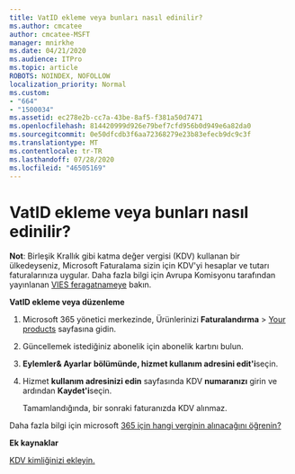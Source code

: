 ```yaml
---
title: VatID ekleme veya bunları nasıl edinilir?
ms.author: cmcatee
author: cmcatee-MSFT
manager: mnirkhe
ms.date: 04/21/2020
ms.audience: ITPro
ms.topic: article
ROBOTS: NOINDEX, NOFOLLOW
localization_priority: Normal
ms.custom:
- "664"
- "1500034"
ms.assetid: ec278e2b-cc7a-43be-8af5-f381a50d7471
ms.openlocfilehash: 814420999d926e79bef7cfd956b0d949e6a82da0
ms.sourcegitcommit: 0e50dfcdb3f6aa72368279e23b83efecb9dc9c3f
ms.translationtype: MT
ms.contentlocale: tr-TR
ms.lasthandoff: 07/28/2020
ms.locfileid: "46505169"
---
```

# <a name="how-to-add-or-edit-a-vatid"></a>VatID ekleme veya bunları nasıl edinilir?

**Not**: Birleşik Krallık gibi katma değer vergisi (KDV) kullanan bir ülkedeyseniz, Microsoft Faturalama sizin için KDV'yi hesaplar ve tutarı faturalarınıza uygular. Daha fazla bilgi için Avrupa Komisyonu tarafından yayınlanan [VIES feragatnameye](https://go.microsoft.com/fwlink/p/?LinkID=841741) bakın.

**VatID ekleme veya düzenleme**

1. Microsoft 365 yönetici merkezinde, Ürünlerinizi **Faturalandırma** \> [Your products](https://go.microsoft.com/fwlink/p/?linkid=842054) sayfasına gidin.

2. Güncellemek istediğiniz abonelik için abonelik kartını bulun.

3. **Eylemler& Ayarlar** **bölümünde, hizmet kullanım adresini edit'i**seçin.

4. Hizmet **kullanım adresinizi edin** sayfasında KDV **numaranızı** girin ve ardından **Kaydet'i**seçin.

    Tamamlandığında, bir sonraki faturanızda KDV alınmaz.

Daha fazla bilgi için microsoft [365 için hangi verginin alınacağını öğrenin?](https://docs.microsoft.com/microsoft-365/commerce/billing-and-payments/tax-information)

**Ek kaynaklar**

[KDV kimliğinizi ekleyin.](https://docs.microsoft.com/microsoft-365/commerce/billing-and-payments/tax-information?view=o365-worldwide#add-your-vat-id-eu-countries-only)
